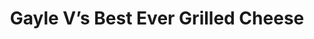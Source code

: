 ---
title: "Gayle V’s Best Ever Grilled Cheese"
url: /chicago/gayle-vs-best-ever-grilled-cheese/
shop: Bäckerei
---